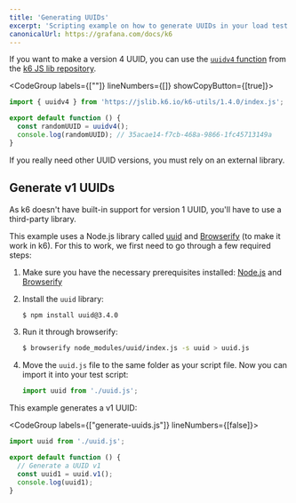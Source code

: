```yaml
---
title: 'Generating UUIDs'
excerpt: 'Scripting example on how to generate UUIDs in your load test.'
canonicalUrl: https://grafana.com/docs/k6
---
```


If you want to make a version 4 UUID,
you can use the [`uuidv4` function](/javascript-api/jslib/utils/uuidv4/) from the [k6 JS lib repository](https://jslib.k6.io/).

<CodeGroup labels={[""]} lineNumbers={[]} showCopyButton={[true]}>

```javascript
import { uuidv4 } from 'https://jslib.k6.io/k6-utils/1.4.0/index.js';

export default function () {
  const randomUUID = uuidv4();
  console.log(randomUUID); // 35acae14-f7cb-468a-9866-1fc45713149a
}
```

</CodeGroup>

If you really need other UUID versions, you must rely on an external library.

## Generate v1 UUIDs

As k6 doesn't have built-in support
for version 1 UUID, you'll have to use a third-party library.

This example uses a Node.js library called [uuid](https://www.npmjs.com/package/uuid)
and [Browserify](http://browserify.org/) (to make it work in k6).
For this to work, we first need to go through a few required steps:

1. Make sure you have the necessary prerequisites installed:
   [Node.js](https://nodejs.org/en/download/) and [Browserify](http://browserify.org/)

2. Install the `uuid` library:
   <CodeGroup labels={[]} lineNumbers={[false]}>

   ```bash
   $ npm install uuid@3.4.0
   ```

   </CodeGroup>

3. Run it through browserify:
   <CodeGroup labels={[]} lineNumbers={[false]}>

   ```bash
   $ browserify node_modules/uuid/index.js -s uuid > uuid.js
   ```

   </CodeGroup>

4. Move the `uuid.js` file to the same folder as your script file. Now you can import
   it into your test script:

   <CodeGroup labels={[]} lineNumbers={[false]}>

   ```javascript
   import uuid from './uuid.js';
   ```

   </CodeGroup>

This example generates a v1 UUID:

<CodeGroup labels={["generate-uuids.js"]} lineNumbers={[false]}>

```javascript
import uuid from './uuid.js';

export default function () {
  // Generate a UUID v1
  const uuid1 = uuid.v1();
  console.log(uuid1);
}
```

</CodeGroup>
